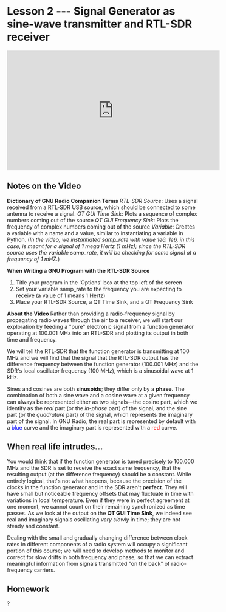 # Lesson 2 --- Signal Generator as sine-wave transmitter and RTL-SDR receiver


<iframe width="560" height="315" src="https://www.youtube.com/embed/bV4oJTPlAeQ" title="YouTube video player" frameborder="0" allow="accelerometer; autoplay; clipboard-write; encrypted-media; gyroscope; picture-in-picture" allowfullscreen></iframe>


## Notes on the Video

<b> Dictionary of GNU Radio Companion Terms </b>
<i>RTL-SDR Source</i>: Uses a signal received from a RTL-SDR USB source, which should be connected to some antenna to receive a signal.
<i>QT GUI Time Sink</i>: Plots a sequence of complex numbers coming out of the source
<i>QT GUI Frequency Sink</i>: Plots the frequency of complex numbers coming out of the source
<i>Variable</i>: Creates a variable with a name and a value, similar to instantiating a variable in Python. (<i>In the video, we instantiated samp_rate with value 1e6. 1e6, in this case, is meant for a signal of 1 mega Hertz (1 mHz); since the RTL-SDR source uses the variable samp_rate, it will be checking for some signal at a frequency of 1 mHZ.</i>)

<b> When Writing a GNU Program with the RTL-SDR Source </b>
1. Title your program in the 'Options' box at the top left of the screen
2. Set your variable samp_rate to the frequency you are expecting to receive (a value of 1 means 1 Hertz)
3. Place your RTL-SDR Source, a QT Time Sink, and a QT Frequency Sink

<b> About the Video </b> 
Rather than providing a radio-frequency signal by propagating radio waves through the air to a receiver, we will start our exploration by feeding a "pure" electronic signal from a function generator operating at 100.001 MHz into an RTL-SDR and plotting its output in both time and frequency.

We will tell the RTL-SDR that the function generator is transmitting at 100 MHz and we will find that the signal that the RTL-SDR output has the difference frequency between the function generator (100.001 MHz) and the SDR's local oscillator frequency (100 MHz), which is a sinusoidal wave at 1 kHz.

Sines and cosines are both **sinusoids**; they differ only by a **phase**. The combination of both a sine wave and a cosine wave at a given frequency can always be represented either as two signals—the cosine part, which we identify as the _real_ part (or the _in-phase_ part) of the signal, and the sine part (or the _quadrature_ part) of the signal, which represents the imaginary part of the signal. In GNU Radio, the real part is represented by default with a <span style='color:blue;'>blue</span> curve and the imaginary part is represented with a <span style='color:red;'>red</span> curve.

## When real life intrudes...

You would think that if the function generator is tuned precisely to 100.000 MHz and the SDR is set to receive the exact same frequency, that the resulting output (at the difference frequency) should be a constant. While entirely logical, that's not what happens, because the precision of the clocks in the function generator and in the SDR aren't **perfect**. They will have small but noticeable frequency offsets that may fluctuate in time with variations in local temperature. Even if they were in perfect agreement at one moment, we cannot count on their remaining synchronized as time passes. As we look at the output on the **QT GUI Time Sink**, we indeed see real and imaginary signals oscillating _very slowly_ in time; they are not steady and constant. 

Dealing with the small and gradually changing difference between clock rates in different components of a radio system will occupy a significant portion of this course; we will need to develop methods to monitor and correct for slow drifts in both frequency and phase, so that we can extract meaningful information from signals transmitted "on the back" of radio-frequency carriers.

## Homework

?


<!--
Transmit a 100 MHz sine wave from a signal generator simultaneously into a real oscilloscope and a BNC with hooks.

Tune the RTL-SDR to 100 MHz. You get a complex exponential out. Why not a real sinusoidal signal? What does this complex number mean? Understanding this is half the SDR battle.

Tune the generator up and down. Tune the SDR up and down. See the signal go up and down in time and frequency and maybe constellation plots.

See it go below zero frequency and explain what's going on. "Negative frequencies!?" Observe that the real and imaginary parts either lead or lag each other depending on sign of frequency.

See that it's basically a constant (or at least very slow moving) when you're tuned spot on, but the phase is arbitrary.

You need to deal with these small oscillator mismatches when you use different hardware to transmit and receive -- oscillators drift in time and frequency and when you move around.

HW Check time signal at 25.000 MHz WWV North of Denver Colorado. Hmm. Need to use 1 MHz sample_rate because otherwise the bottom of the band is below the RTL-SDR limit.

Carry the antenna around the room or close to signals. Try finding places that have the most activity, and what type of waves or what amplitude they give off.
--> 
